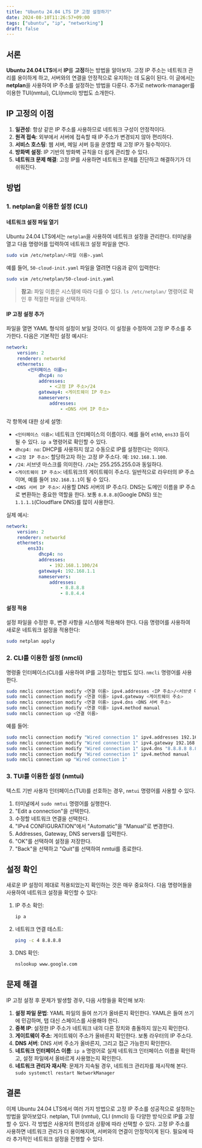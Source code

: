 ```yaml
---
title: "Ubuntu 24.04 LTS IP 고정 설정하기"
date: 2024-08-10T11:26:57+09:00
tags: ["ubuntu", "ip", "networking"]
draft: false
---
```


## 서론

**Ubuntu 24.04 LTS**에서 **IP**를 **고정**하는 방법을 알아보자. 고정 IP 주소는 네트워크 관리를 용이하게 하고, 서버와의 연결을 안정적으로 유지하는 데 도움이 된다. 이 글에서는 **netplan**을 사용하여 IP 주소를 설정하는 방법을 다룬다. 추가로 network-manager를 이용한 TUI(nmtui), CLI(nmcli) 방법도 소개한다.

## IP 고정의 이점

1. **일관성**: 항상 같은 IP 주소를 사용하므로 네트워크 구성이 안정적이다.
2. **원격 접속**: 외부에서 서버에 접속할 때 IP 주소가 변경되지 않아 편리하다.
3. **서비스 호스팅**: 웹 서버, 메일 서버 등을 운영할 때 고정 IP가 필수적이다.
4. **방화벽 설정**: IP 기반의 방화벽 규칙을 더 쉽게 관리할 수 있다.
5. **네트워크 문제 해결**: 고정 IP를 사용하면 네트워크 문제를 진단하고 해결하기가 더 쉬워진다.

## 방법

### 1. netplan을 이용한 설정 (CLI)

#### 네트워크 설정 파일 열기

Ubuntu 24.04 LTS에서는 `netplan`을 사용하여 네트워크 설정을 관리한다. 터미널을 열고 다음 명령어를 입력하여 네트워크 설정 파일을 연다.

```bash
sudo vim /etc/netplan/<파일 이름>.yaml
```

예를 들어, `50-cloud-init.yaml` 파일을 열려면 다음과 같이 입력한다:

```bash
sudo vim /etc/netplan/50-cloud-init.yaml
```

> **참고:** 파일 이름은 시스템에 따라 다를 수 있다. `ls /etc/netplan/` 명령어로 확인 후 적절한 파일을 선택하자.

#### IP 고정 설정 추가

파일을 열면 YAML 형식의 설정이 보일 것이다. 이 설정을 수정하여 고정 IP 주소를 추가한다. 다음은 기본적인 설정 예시다:

```yaml
network:
    version: 2
    renderer: networkd
    ethernets:
        <인터페이스 이름>:
            dhcp4: no
            addresses:
                - <고정 IP 주소>/24
            gateway4: <게이트웨이 IP 주소>
            nameservers:
                addresses:
                    - <DNS 서버 IP 주소>
```

각 항목에 대한 상세 설명:

-   `<인터페이스 이름>`: 네트워크 인터페이스의 이름이다. 예를 들어 `eth0`, `ens33` 등이 될 수 있다. `ip a` 명령어로 확인할 수 있다.
-   `dhcp4: no`: DHCP를 사용하지 않고 수동으로 IP를 설정한다는 의미다.
-   `<고정 IP 주소>`: 할당하고자 하는 고정 IP 주소다. 예: `192.168.1.100`.
-   `/24`: 서브넷 마스크를 의미한다. `/24`는 255.255.255.0과 동일하다.
-   `<게이트웨이 IP 주소>`: 네트워크의 게이트웨이 주소다. 일반적으로 라우터의 IP 주소이며, 예를 들어 `192.168.1.1`이 될 수 있다.
-   `<DNS 서버 IP 주소>`: 사용할 DNS 서버의 IP 주소다. DNS는 도메인 이름을 IP 주소로 변환하는 중요한 역할을 한다. 보통 `8.8.8.8`(Google DNS) 또는 `1.1.1.1`(Cloudflare DNS)를 많이 사용한다.

실제 예시:

```yaml
network:
    version: 2
    renderer: networkd
    ethernets:
        ens33:
            dhcp4: no
            addresses:
                - 192.168.1.100/24
            gateway4: 192.168.1.1
            nameservers:
                addresses:
                    - 8.8.8.8
                    - 8.8.4.4
```

#### 설정 적용

설정 파일을 수정한 후, 변경 사항을 시스템에 적용해야 한다. 다음 명령어를 사용하여 새로운 네트워크 설정을 적용한다:

```bash
sudo netplan apply
```

### 2. CLI를 이용한 설정 (nmcli)

명령줄 인터페이스(CLI)를 사용하여 IP를 고정하는 방법도 있다. `nmcli` 명령어를 사용한다.

```bash
sudo nmcli connection modify <연결 이름> ipv4.addresses <IP 주소>/<서브넷 마스크>
sudo nmcli connection modify <연결 이름> ipv4.gateway <게이트웨이 주소>
sudo nmcli connection modify <연결 이름> ipv4.dns <DNS 서버 주소>
sudo nmcli connection modify <연결 이름> ipv4.method manual
sudo nmcli connection up <연결 이름>
```

예를 들어:

```bash
sudo nmcli connection modify "Wired connection 1" ipv4.addresses 192.168.1.100/24
sudo nmcli connection modify "Wired connection 1" ipv4.gateway 192.168.1.1
sudo nmcli connection modify "Wired connection 1" ipv4.dns "8.8.8.8 8.8.4.4"
sudo nmcli connection modify "Wired connection 1" ipv4.method manual
sudo nmcli connection up "Wired connection 1"
```

### 3. TUI를 이용한 설정 (nmtui)

텍스트 기반 사용자 인터페이스(TUI)를 선호하는 경우, `nmtui` 명령어를 사용할 수 있다.

1. 터미널에서 `sudo nmtui` 명령어를 실행한다.
2. "Edit a connection"을 선택한다.
3. 수정할 네트워크 연결을 선택한다.
4. "IPv4 CONFIGURATION"에서 "Automatic"을 "Manual"로 변경한다.
5. Addresses, Gateway, DNS servers를 입력한다.
6. "OK"를 선택하여 설정을 저장한다.
7. "Back"을 선택하고 "Quit"를 선택하여 nmtui를 종료한다.

## 설정 확인

새로운 IP 설정이 제대로 적용되었는지 확인하는 것은 매우 중요하다. 다음 명령어들을 사용하여 네트워크 설정을 확인할 수 있다:

1. IP 주소 확인:

    ```bash
    ip a
    ```

2. 네트워크 연결 테스트:

    ```bash
    ping -c 4 8.8.8.8
    ```

3. DNS 확인:
    ```bash
    nslookup www.google.com
    ```

## 문제 해결

IP 고정 설정 후 문제가 발생할 경우, 다음 사항들을 확인해 보자:

1. **설정 파일 문법**: YAML 파일의 들여 쓰기가 올바른지 확인한다. YAML은 들여 쓰기에 민감하며, 탭 대신 스페이스를 사용해야 한다.
2. **중복 IP**: 설정한 IP 주소가 네트워크 내의 다른 장치와 충돌하지 않는지 확인한다.
3. **게이트웨이 주소**: 게이트웨이 주소가 올바른지 확인한다. 보통 라우터의 IP 주소다.
4. **DNS 서버**: DNS 서버 주소가 올바른지, 그리고 접근 가능한지 확인한다.
5. **네트워크 인터페이스 이름**: `ip a` 명령어로 실제 네트워크 인터페이스 이름을 확인하고, 설정 파일에서 올바르게 사용했는지 확인한다.
6. **네트워크 관리자 재시작**: 문제가 지속될 경우, 네트워크 관리자를 재시작해 본다. `sudo systemctl restart NetworkManager`

## 결론

이제 Ubuntu 24.04 LTS에서 여러 가지 방법으로 고정 IP 주소를 성공적으로 설정하는 방법을 알아보았다. netplan, TUI (nmtui), CLI (nmcli) 등 다양한 방식으로 IP를 고정할 수 있다. 각 방법은 사용자의 편의성과 상황에 따라 선택할 수 있다. 고정 IP 주소를 사용하면 네트워크 관리가 더 용이해지며, 서버와의 연결이 안정적이게 된다. 필요에 따라 추가적인 네트워크 설정을 진행할 수 있다.

